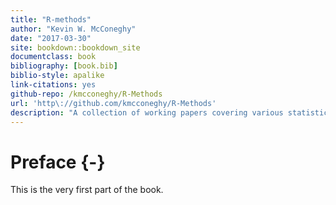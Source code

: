 ```yaml
--- 
title: "R-methods"
author: "Kevin W. McConeghy"
date: "2017-03-30"
site: bookdown::bookdown_site
documentclass: book
bibliography: [book.bib]
biblio-style: apalike
link-citations: yes
github-repo: /kmcconeghy/R-Methods
url: 'http\://github.com/kmcconeghy/R-Methods'
description: "A collection of working papers covering various statistical, analytical or causal inference problems."
---
```


# Preface {-}

This is the very first part of the book.
